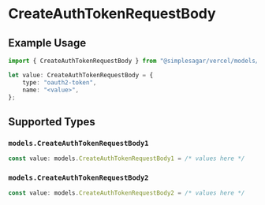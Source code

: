 # CreateAuthTokenRequestBody

## Example Usage

```typescript
import { CreateAuthTokenRequestBody } from "@simplesagar/vercel/models/createauthtokenop.js";

let value: CreateAuthTokenRequestBody = {
    type: "oauth2-token",
    name: "<value>",
};
```

## Supported Types

### `models.CreateAuthTokenRequestBody1`

```typescript
const value: models.CreateAuthTokenRequestBody1 = /* values here */
```

### `models.CreateAuthTokenRequestBody2`

```typescript
const value: models.CreateAuthTokenRequestBody2 = /* values here */
```

